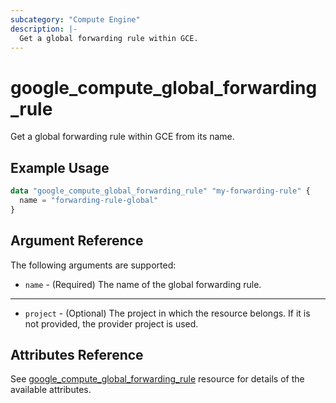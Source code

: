 ```yaml
---
subcategory: "Compute Engine"
description: |-
  Get a global forwarding rule within GCE.
---
```


# google_compute_global_forwarding_rule

Get a global forwarding rule within GCE from its name.

## Example Usage

```tf
data "google_compute_global_forwarding_rule" "my-forwarding-rule" {
  name = "forwarding-rule-global"
}
```

## Argument Reference

The following arguments are supported:

* `name` - (Required) The name of the global forwarding rule.

- - -

* `project` - (Optional) The project in which the resource belongs. If it
    is not provided, the provider project is used.

## Attributes Reference
See [google_compute_global_forwarding_rule](https://registry.terraform.io/providers/hashicorp/google/latest/docs/resources/compute_global_forwarding_rule) resource for details of the available attributes.
